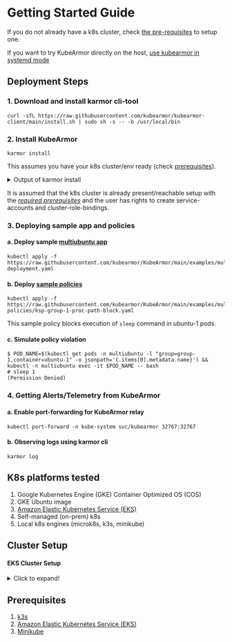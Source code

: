 # Getting Started Guide

If you do not already have a k8s cluster, check [the pre-requisites](#prerequisites) to setup one.

If you want to try KubeArmor directly on the host, [use kubearmor in systemd mode](kubearmor_vm.md)

## Deployment Steps
### 1. Download and install karmor cli-tool
```
curl -sfL https://raw.githubusercontent.com/kubearmor/kubearmor-client/main/install.sh | sudo sh -s -- -b /usr/local/bin
```

### 2. Install KubeArmor
```
karmor install
```
This assumes you have your k8s cluster/env ready (check [prerequisites](#prerequisites)).
<details>
  <summary>Output of karmor install</summary>

```
aws@pandora:~$ karmor install
Auto Detected Environment : docker
CRD kubearmorpolicies.security.kubearmor.com ...
CRD kubearmorhostpolicies.security.kubearmor.com ...
Service Account ...
Cluster Role Bindings ...
KubeArmor Relay Service ...
KubeArmor Relay Deployment ...
KubeArmor DaemonSet ...
KubeArmor Policy Manager Service ...
KubeArmor Policy Manager Deployment ...
KubeArmor Host Policy Manager Service ...
KubeArmor Host Policy Manager Deployment ...
```
</details>

It is assumed that the k8s cluster is already present/reachable setup with the [*required prerequisites*](#Prerequisites) and the user has rights to create service-accounts and cluster-role-bindings.

### 3. Deploying sample app and policies
   
#### a. Deploy sample [multiubuntu app](../examples/multiubuntu.md)
```
kubectl apply -f https://raw.githubusercontent.com/kubearmor/KubeArmor/main/examples/multiubuntu/multiubuntu-deployment.yaml
```
#### b. Deploy [sample policies](security_policy_examples.md)
```
kubectl apply -f https://raw.githubusercontent.com/kubearmor/KubeArmor/main/examples/multiubuntu/security-policies/ksp-group-1-proc-path-block.yaml
```
This sample policy blocks execution of `sleep` command in ubuntu-1 pods.
#### c. Simulate policy violation
```
$ POD_NAME=$(kubectl get pods -n multiubuntu -l "group=group-1,container=ubuntu-1" -o jsonpath='{.items[0].metadata.name}') && kubectl -n multiubuntu exec -it $POD_NAME -- bash
# sleep 1
(Permission Denied)
```
### 4. Getting Alerts/Telemetry from KubeArmor
#### a. Enable port-forwarding for KubeArmor relay
```
kubectl port-forward -n kube-system svc/kubearmor 32767:32767
```
#### b. Observing logs using karmor cli
```
karmor log
```

## K8s platforms tested
1. Google Kubernetes Engine (GKE) Container Optimized OS (COS)
2. GKE Ubuntu image
3. [Amazon Elastic Kubernetes Service (EKS)](../deployments/EKS)
4. Self-managed (on-prem) k8s
5. Local k8s engines (microk8s, k3s, minikube)

## Cluster Setup

#### EKS Cluster Setup

<details>
<summary>Click to expand!</summary>

### Deploy KubeArmor on EKS

#### 1. Prerequisite for the deployment

- Set up AWS credentials on your system

  Follow the [Getting started with Amazon EKS](https://docs.aws.amazon.com/eks/latest/userguide/getting-started.html "Getting started with Amazon EKS") guide

- Install eksctl

  Install eksctl on your local system

  ```
  curl --silent --location "https://github.com/weaveworks/eksctl/releases/latest/download/eksctl_$(uname -s)_amd64.tar.gz" | tar xz -C /tmp
  sudo mv /tmp/eksctl /usr/local/bin
  eksctl version
  ```

#### 2. Creating an EKS cluster

- Create ClusterConfig (eks-config.yaml)

  <details>
  <summary>(Option 1) Create an EKS cluster configuration using Ubuntu 20.04 </summary>
  KubeArmor needs kernel headers installed on each node, so we create an EKS cluster with the following configuration:

  ```yaml
  apiVersion: eksctl.io/v1alpha5
  kind: ClusterConfig

  metadata:
    name: kubearmor-ub20
    region: us-east-2

  nodeGroups:
    - name: ng-1
      amiFamily: "Ubuntu2004"
      desiredCapacity: 1
      ssh:
        allow: true
      preBootstrapCommands:
        - "sudo apt install linux-headers-$(uname -r)"
  ```

  Save the above EKS `ClusterConfig` yaml as `eks-config.yaml`.
  </details>

  <details>
  <summary>(Option 2) Create an EKS cluster configuration using Amazon Linux 2 </summary>
  KubeArmor needs kernel headers installed on each node, so we create an EKS cluster with the following configuration:

  ```yaml
  apiVersion: eksctl.io/v1alpha5
  kind: ClusterConfig

  metadata:
    name: kubearmor-cluster
    region: us-east-2

  nodeGroups:
    - name: ng-1
      desiredCapacity: 2
      ssh:
        allow: true

      preBootstrapCommands:
        - "sudo yum install -y kernel-devel-$(uname --kernel-release)"
  ```

  Save the above EKS `ClusterConfig` yaml as `eks-config.yaml`.

  ##### Limitation

  KubeArmor on RedHat based Linux distributions currently supports the audit mode only, which means that you are not able to enforce security policies while the events related to the policies can be audited.
  </details>

- Create the EKS cluster:

  Create the cluster using eksctl

  ```
  eksctl create cluster -f ./eks-config.yaml
  ```

  <details>
    <summary>Output for eksctl create cluster</summary>

  ```
  aws@pandora:~$ eksctl create cluster -f ./eks-ub20.yaml
  2021-11-09 07:30:48 [ℹ]  eksctl version 0.70.0
  2021-11-09 07:30:48 [ℹ]  using region us-east-2
  2021-11-09 07:30:49 [ℹ]  setting availability zones to [us-east-2b us-east-2a us-east-2c]
  2021-11-09 07:30:49 [ℹ]  subnets for us-east-2b - public:192.168.0.0/19 private:192.168.96.0/19
  2021-11-09 07:30:49 [ℹ]  subnets for us-east-2a - public:192.168.32.0/19 private:192.168.128.0/19
  2021-11-09 07:30:49 [ℹ]  subnets for us-east-2c - public:192.168.64.0/19 private:192.168.160.0/19
  2021-11-09 07:30:49 [!]  Custom AMI detected for nodegroup ng-1. Please refer to https://github.com/weaveworks/eksctl/issues/3563 for upcoming breaking changes
  2021-11-09 07:30:49 [ℹ]  nodegroup "ng-1" will use "ami-027c737021be27497" [Ubuntu2004/1.20]
  2021-11-09 07:30:50 [ℹ]  using SSH public key "/home/aws/.ssh/id_rsa.pub" as "eksctl-demo2-kubearmor-ub20-nodegroup-ng-1-03:fb:f9:0e:5a:56:13:1e:a4:d6:ab:7e:f3:b2:83:81"
  2021-11-09 07:30:51 [ℹ]  using Kubernetes version 1.20
  2021-11-09 07:30:51 [ℹ]  creating EKS cluster "demo2-kubearmor-ub20" in "us-east-2" region with un-managed nodes
  2021-11-09 07:30:51 [ℹ]  1 nodegroup (ng-1) was included (based on the include/exclude rules)
  2021-11-09 07:30:51 [ℹ]  will create a CloudFormation stack for cluster itself and 1 nodegroup stack(s)
  2021-11-09 07:30:51 [ℹ]  will create a CloudFormation stack for cluster itself and 0 managed nodegroup stack(s)
  2021-11-09 07:30:51 [ℹ]  if you encounter any issues, check CloudFormation console or try 'eksctl utils describe-stacks --region=us-east-2 --cluster=demo2-kubearmor-ub20'
  2021-11-09 07:30:51 [ℹ]  CloudWatch logging will not be enabled for cluster "demo2-kubearmor-ub20" in "us-east-2"
  2021-11-09 07:30:51 [ℹ]  you can enable it with 'eksctl utils update-cluster-logging --enable-types={SPECIFY-YOUR-LOG-TYPES-HERE (e.g. all)} --region=us-east-2 --cluster=demo2-kubearmor-ub20'
  2021-11-09 07:30:51 [ℹ]  Kubernetes API endpoint access will use default of {publicAccess=true, privateAccess=false} for cluster "demo2-kubearmor-ub20" in "us-east-2"
  2021-11-09 07:30:51 [ℹ]
  2 sequential tasks: { create cluster control plane "demo2-kubearmor-ub20",
      2 sequential sub-tasks: {
          wait for control plane to become ready,
          create nodegroup "ng-1",
      }
  }
  2021-11-09 07:30:51 [ℹ]  building cluster stack "eksctl-demo2-kubearmor-ub20-cluster"
  2021-11-09 07:30:52 [ℹ]  deploying stack "eksctl-demo2-kubearmor-ub20-cluster"
  2021-11-09 07:31:22 [ℹ]  waiting for CloudFormation stack "eksctl-demo2-kubearmor-ub20-cluster"
  2021-11-09 07:31:54 [ℹ]  waiting for CloudFormation stack "eksctl-demo2-kubearmor-ub20-cluster"
  2021-11-09 07:32:55 [ℹ]  waiting for CloudFormation stack "eksctl-demo2-kubearmor-ub20-cluster"
  2021-11-09 07:33:56 [ℹ]  waiting for CloudFormation stack "eksctl-demo2-kubearmor-ub20-cluster"
  2021-11-09 07:34:57 [ℹ]  waiting for CloudFormation stack "eksctl-demo2-kubearmor-ub20-cluster"
  2021-11-09 07:35:58 [ℹ]  waiting for CloudFormation stack "eksctl-demo2-kubearmor-ub20-cluster"
  2021-11-09 07:36:59 [ℹ]  waiting for CloudFormation stack "eksctl-demo2-kubearmor-ub20-cluster"
  2021-11-09 07:38:00 [ℹ]  waiting for CloudFormation stack "eksctl-demo2-kubearmor-ub20-cluster"
  2021-11-09 07:39:01 [ℹ]  waiting for CloudFormation stack "eksctl-demo2-kubearmor-ub20-cluster"
  2021-11-09 07:40:02 [ℹ]  waiting for CloudFormation stack "eksctl-demo2-kubearmor-ub20-cluster"
  2021-11-09 07:41:03 [ℹ]  waiting for CloudFormation stack "eksctl-demo2-kubearmor-ub20-cluster"
  2021-11-09 07:42:04 [ℹ]  waiting for CloudFormation stack "eksctl-demo2-kubearmor-ub20-cluster"
  2021-11-09 07:44:11 [ℹ]  building nodegroup stack "eksctl-demo2-kubearmor-ub20-nodegroup-ng-1"
  2021-11-09 07:44:11 [!]  Custom AMI detected for nodegroup ng-1, using legacy nodebootstrap mechanism. Please refer to https://github.com/weaveworks/eksctl/issues/3563 for upcoming breaking changes
  2021-11-09 07:44:11 [ℹ]  --nodes-min=1 was set automatically for nodegroup ng-1
  2021-11-09 07:44:11 [ℹ]  --nodes-max=1 was set automatically for nodegroup ng-1
  2021-11-09 07:44:12 [ℹ]  deploying stack "eksctl-demo2-kubearmor-ub20-nodegroup-ng-1"
  2021-11-09 07:44:12 [ℹ]  waiting for CloudFormation stack "eksctl-demo2-kubearmor-ub20-nodegroup-ng-1"
  2021-11-09 07:44:29 [ℹ]  waiting for CloudFormation stack "eksctl-demo2-kubearmor-ub20-nodegroup-ng-1"
  2021-11-09 07:44:47 [ℹ]  waiting for CloudFormation stack "eksctl-demo2-kubearmor-ub20-nodegroup-ng-1"
  2021-11-09 07:45:07 [ℹ]  waiting for CloudFormation stack "eksctl-demo2-kubearmor-ub20-nodegroup-ng-1"
  2021-11-09 07:45:25 [ℹ]  waiting for CloudFormation stack "eksctl-demo2-kubearmor-ub20-nodegroup-ng-1"
  2021-11-09 07:45:46 [ℹ]  waiting for CloudFormation stack "eksctl-demo2-kubearmor-ub20-nodegroup-ng-1"
  2021-11-09 07:46:06 [ℹ]  waiting for CloudFormation stack "eksctl-demo2-kubearmor-ub20-nodegroup-ng-1"
  2021-11-09 07:46:26 [ℹ]  waiting for CloudFormation stack "eksctl-demo2-kubearmor-ub20-nodegroup-ng-1"
  2021-11-09 07:46:44 [ℹ]  waiting for CloudFormation stack "eksctl-demo2-kubearmor-ub20-nodegroup-ng-1"
  2021-11-09 07:47:03 [ℹ]  waiting for CloudFormation stack "eksctl-demo2-kubearmor-ub20-nodegroup-ng-1"
  2021-11-09 07:47:20 [ℹ]  waiting for CloudFormation stack "eksctl-demo2-kubearmor-ub20-nodegroup-ng-1"
  2021-11-09 07:47:37 [ℹ]  waiting for CloudFormation stack "eksctl-demo2-kubearmor-ub20-nodegroup-ng-1"
  2021-11-09 07:47:57 [ℹ]  waiting for CloudFormation stack "eksctl-demo2-kubearmor-ub20-nodegroup-ng-1"
  2021-11-09 07:47:58 [ℹ]  waiting for the control plane availability...
  2021-11-09 07:47:58 [✔]  saved kubeconfig as "/home/aws/.kube/config"
  2021-11-09 07:47:58 [ℹ]  no tasks
  2021-11-09 07:47:58 [✔]  all EKS cluster resources for "demo2-kubearmor-ub20" have been created
  2021-11-09 07:47:59 [ℹ]  adding identity "arn:aws:iam::199488642388:role/eksctl-demo2-kubearmor-ub20-nodeg-NodeInstanceRole-1AQF5DSREK44B" to auth ConfigMap
  2021-11-09 07:48:00 [ℹ]  nodegroup "ng-1" has 0 node(s)
  2021-11-09 07:48:00 [ℹ]  waiting for at least 1 node(s) to become ready in "ng-1"
  2021-11-09 07:49:32 [ℹ]  nodegroup "ng-1" has 1 node(s)
  2021-11-09 07:49:32 [ℹ]  node "ip-192-168-82-227.us-east-2.compute.internal" is ready
  2021-11-09 07:49:34 [ℹ]  kubectl command should work with "/home/aws/.kube/config", try 'kubectl get nodes'
  2021-11-09 07:49:34 [✔]  EKS cluster "demo2-kubearmor-ub20" in "us-east-2" region is ready
  ```

  </details>

#### 3. Deploying KubeArmor

- Follow the [deployment guide](../../getting-started/deployment_guide.md) to install KubeArmor in the cluster.
</details>

## Prerequisites
1. [k3s](../deployments/k3s)
2. [Amazon Elastic Kubernetes Service (EKS)](../deployments/EKS#prerequisite-for-the-deployment)
3. [Minikube](../contribution/minikube#minikube-installation)

